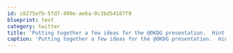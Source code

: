 ```yaml
---
id: c8275efb-5fd7-499e-ae6a-0c3bd54187f9
blueprint: text
category: twitter
title: 'Putting together a few ideas for the @OKDG presentation.  Hint: It might not be about a technical subject'
caption: 'Putting together a few ideas for the @OKDG presentation.  Hint: It might not be about a technical subject'
---
```

